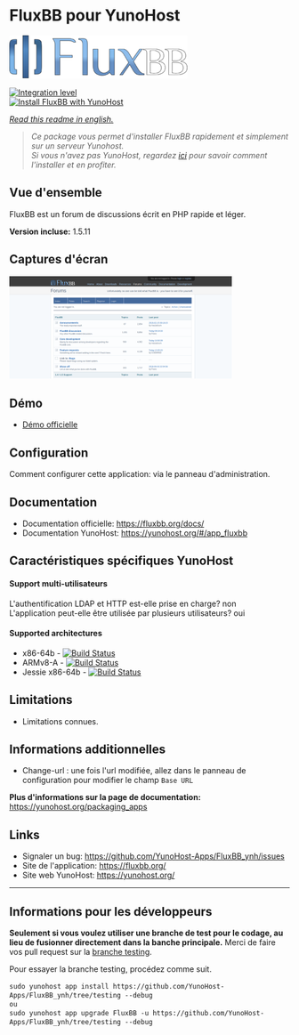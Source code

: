 # FluxBB pour YunoHost

![fluxbb_logo](sources/images/fluxbb_logo.png)


[![Integration level](https://dash.yunohost.org/integration/FluxBB.svg)](https://dash.yunohost.org/appci/app/FluxBB)  
[![Install FluxBB with YunoHost](https://install-app.yunohost.org/install-with-yunohost.png)](https://install-app.yunohost.org/?app=FluxBB)

*[Read this readme in english.](./README.md)* 

> *Ce package vous permet d'installer FluxBB rapidement et simplement sur un serveur Yunohost.  
Si vous n'avez pas YunoHost, regardez [ici](https://yunohost.org/#/install) pour savoir comment l'installer et en profiter.*

## Vue d'ensemble

FluxBB est un forum de discussions écrit en PHP rapide et léger.

**Version incluse:** 1.5.11

## Captures d'écran

![fluxbb_screenshot](sources/images/fluxbb_screenshot.png)

## Démo

* [Démo officielle](https://fluxbb.org/forums/index.php)

## Configuration

Comment configurer cette application: via le panneau d'administration.

## Documentation

 * Documentation officielle: https://fluxbb.org/docs/
 * Documentation YunoHost: https://yunohost.org/#/app_fluxbb

## Caractéristiques spécifiques YunoHost

#### Support multi-utilisateurs

L'authentification LDAP et HTTP est-elle prise en charge? non  
L'application peut-elle être utilisée par plusieurs utilisateurs? oui

#### Supported architectures

* x86-64b - [![Build Status](https://ci-apps.yunohost.org/ci/logs/FluxBB%20%28Community%29.svg)](https://ci-apps.yunohost.org/ci/apps/FluxBB/)
* ARMv8-A - [![Build Status](https://ci-apps-arm.yunohost.org/ci/logs/FluxBB%20%28Community%29.svg)](https://ci-apps-arm.yunohost.org/ci/apps/FluxBB/)
* Jessie x86-64b - [![Build Status](https://ci-stretch.nohost.me/ci/logs/FluxBB%20%28Community%29.svg)](https://ci-stretch.nohost.me/ci/apps/FluxBB/)

## Limitations

* Limitations connues.

## Informations additionnelles

* Change-url : une fois l'url modifiée, allez dans le panneau de configuration pour modifier le champ `Base URL`

**Plus d'informations sur la page de documentation:**  
https://yunohost.org/packaging_apps

## Links

 * Signaler un bug: https://github.com/YunoHost-Apps/FluxBB_ynh/issues
 * Site de l'application: https://fluxbb.org/
 * Site web YunoHost: https://yunohost.org/

---

Informations pour les développeurs
----------------

**Seulement si vous voulez utiliser une branche de test pour le codage, au lieu de fusionner directement dans la banche principale.**
Merci de faire vos pull request sur la [branche testing](https://github.com/YunoHost-Apps/FluxBB_ynh/tree/testing).

Pour essayer la branche testing, procédez comme suit.
```
sudo yunohost app install https://github.com/YunoHost-Apps/FluxBB_ynh/tree/testing --debug
ou
sudo yunohost app upgrade FluxBB -u https://github.com/YunoHost-Apps/FluxBB_ynh/tree/testing --debug
```
